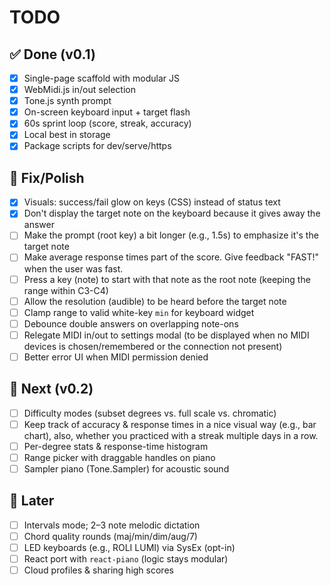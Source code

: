 # TODO

## ✅ Done (v0.1)
- [x] Single-page scaffold with modular JS
- [x] WebMidi.js in/out selection
- [x] Tone.js synth prompt
- [x] On-screen keyboard input + target flash
- [x] 60s sprint loop (score, streak, accuracy)
- [x] Local best in storage
- [x] Package scripts for dev/serve/https

## 🧰 Fix/Polish
- [x] Visuals: success/fail glow on keys (CSS) instead of status text
- [x] Don't display the target note on the keyboard because it gives away the answer
- [ ] Make the prompt (root key) a bit longer (e.g., 1.5s) to emphasize it's the target note
- [ ] Make average response times part of the score. Give feedback "FAST!" when the user was fast.
- [ ] Press a key (note) to start with that note as the root note (keeping the range within C3-C4)
- [ ] Allow the resolution (audible) to be heard before the target note
- [ ] Clamp range to valid white-key `min` for keyboard widget
- [ ] Debounce double answers on overlapping note-ons
- [ ] Relegate MIDI in/out to settings modal (to be displayed when no MIDI devices is chosen/remembered or the connection not present)
- [ ] Better error UI when MIDI permission denied

## 🎯 Next (v0.2)
- [ ] Difficulty modes (subset degrees vs. full scale vs. chromatic)
- [ ] Keep track of accuracy & response times in a nice visual way (e.g., bar chart), also, whether you practiced with a streak multiple days in a row.
- [ ] Per-degree stats & response-time histogram
- [ ] Range picker with draggable handles on piano
- [ ] Sampler piano (Tone.Sampler) for acoustic sound

## 🚀 Later
- [ ] Intervals mode; 2–3 note melodic dictation
- [ ] Chord quality rounds (maj/min/dim/aug/7)
- [ ] LED keyboards (e.g., ROLI LUMI) via SysEx (opt-in)
- [ ] React port with `react-piano` (logic stays modular)
- [ ] Cloud profiles & sharing high scores
